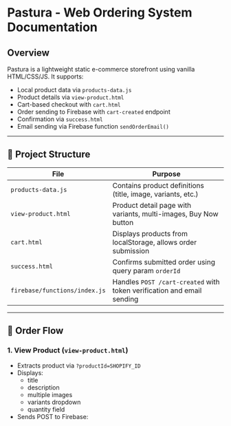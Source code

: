 # Pastura - Web Ordering System Documentation

## Overview

Pastura is a lightweight static e-commerce storefront using vanilla HTML/CSS/JS. It supports:
- Local product data via `products-data.js`
- Product details via `view-product.html`
- Cart-based checkout with `cart.html`
- Order sending to Firebase with `cart-created` endpoint
- Confirmation via `success.html`
- Email sending via Firebase function `sendOrderEmail()`

---

## 🔗 Project Structure

| File | Purpose |
|------|---------|
| `products-data.js` | Contains product definitions (title, image, variants, etc.) |
| `view-product.html` | Product detail page with variants, multi-images, Buy Now button |
| `cart.html` | Displays products from localStorage, allows order submission |
| `success.html` | Confirms submitted order using query param `orderId` |
| `firebase/functions/index.js` | Handles `POST /cart-created` with token verification and email sending |

---

## 🔄 Order Flow

### 1. View Product (`view-product.html`)
- Extracts product via `?productId=SHOPIFY_ID`
- Displays:
  - title
  - description
  - multiple images
  - variants dropdown
  - quantity field
- Sends POST to Firebase:
